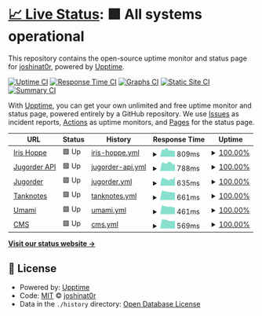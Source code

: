 # [📈 Live Status](https://joshinat0r.github.io/uptime): <!--live status--> **🟩 All systems operational**

This repository contains the open-source uptime monitor and status page for [joshinat0r](https://joshinat0r.github.io/uptime), powered by [Upptime](https://github.com/upptime/upptime).

[![Uptime CI](https://github.com/koj-co/upptime/workflows/Uptime%20CI/badge.svg)](https://github.com/koj-co/upptime/actions?query=workflow%3A%22Uptime+CI%22)
[![Response Time CI](https://github.com/koj-co/upptime/workflows/Response%20Time%20CI/badge.svg)](https://github.com/koj-co/upptime/actions?query=workflow%3A%22Response+Time+CI%22)
[![Graphs CI](https://github.com/koj-co/upptime/workflows/Graphs%20CI/badge.svg)](https://github.com/koj-co/upptime/actions?query=workflow%3A%22Graphs+CI%22)
[![Static Site CI](https://github.com/koj-co/upptime/workflows/Static%20Site%20CI/badge.svg)](https://github.com/koj-co/upptime/actions?query=workflow%3A%22Static+Site+CI%22)
[![Summary CI](https://github.com/koj-co/upptime/workflows/Summary%20CI/badge.svg)](https://github.com/koj-co/upptime/actions?query=workflow%3A%22Summary+CI%22)

With [Upptime](https://upptime.js.org), you can get your own unlimited and free uptime monitor and status page, powered entirely by a GitHub repository. We use [Issues](https://github.com/joshinat0r/uptime/issues) as incident reports, [Actions](https://github.com/joshinat0r/uptime/actions) as uptime monitors, and [Pages](https://joshinat0r.github.io/uptime) for the status page.

<!--start: status pages-->
<!-- This summary is generated by Upptime (https://github.com/upptime/upptime) -->
<!-- Do not edit this manually, your changes will be overwritten -->
<!-- prettier-ignore -->
| URL | Status | History | Response Time | Uptime |
| --- | ------ | ------- | ------------- | ------ |
| <img alt="" src="https://favicons.githubusercontent.com/irishoppe.com" height="13"> [Iris Hoppe](https://irishoppe.com) | 🟩 Up | [iris-hoppe.yml](https://github.com/joshinat0r/uptime/commits/HEAD/history/iris-hoppe.yml) | <details><summary><img alt="Response time graph" src="./graphs/iris-hoppe/response-time-week.png" height="20"> 809ms</summary><br><a href="https://joshinat0r.github.io/uptime/history/iris-hoppe"><img alt="Response time 942" src="https://img.shields.io/endpoint?url=https%3A%2F%2Fraw.githubusercontent.com%2Fjoshinat0r%2Fuptime%2FHEAD%2Fapi%2Firis-hoppe%2Fresponse-time.json"></a><br><a href="https://joshinat0r.github.io/uptime/history/iris-hoppe"><img alt="24-hour response time 718" src="https://img.shields.io/endpoint?url=https%3A%2F%2Fraw.githubusercontent.com%2Fjoshinat0r%2Fuptime%2FHEAD%2Fapi%2Firis-hoppe%2Fresponse-time-day.json"></a><br><a href="https://joshinat0r.github.io/uptime/history/iris-hoppe"><img alt="7-day response time 809" src="https://img.shields.io/endpoint?url=https%3A%2F%2Fraw.githubusercontent.com%2Fjoshinat0r%2Fuptime%2FHEAD%2Fapi%2Firis-hoppe%2Fresponse-time-week.json"></a><br><a href="https://joshinat0r.github.io/uptime/history/iris-hoppe"><img alt="30-day response time 866" src="https://img.shields.io/endpoint?url=https%3A%2F%2Fraw.githubusercontent.com%2Fjoshinat0r%2Fuptime%2FHEAD%2Fapi%2Firis-hoppe%2Fresponse-time-month.json"></a><br><a href="https://joshinat0r.github.io/uptime/history/iris-hoppe"><img alt="1-year response time 942" src="https://img.shields.io/endpoint?url=https%3A%2F%2Fraw.githubusercontent.com%2Fjoshinat0r%2Fuptime%2FHEAD%2Fapi%2Firis-hoppe%2Fresponse-time-year.json"></a></details> | <details><summary><a href="https://joshinat0r.github.io/uptime/history/iris-hoppe">100.00%</a></summary><a href="https://joshinat0r.github.io/uptime/history/iris-hoppe"><img alt="All-time uptime 99.99%" src="https://img.shields.io/endpoint?url=https%3A%2F%2Fraw.githubusercontent.com%2Fjoshinat0r%2Fuptime%2FHEAD%2Fapi%2Firis-hoppe%2Fuptime.json"></a><br><a href="https://joshinat0r.github.io/uptime/history/iris-hoppe"><img alt="24-hour uptime 100.00%" src="https://img.shields.io/endpoint?url=https%3A%2F%2Fraw.githubusercontent.com%2Fjoshinat0r%2Fuptime%2FHEAD%2Fapi%2Firis-hoppe%2Fuptime-day.json"></a><br><a href="https://joshinat0r.github.io/uptime/history/iris-hoppe"><img alt="7-day uptime 100.00%" src="https://img.shields.io/endpoint?url=https%3A%2F%2Fraw.githubusercontent.com%2Fjoshinat0r%2Fuptime%2FHEAD%2Fapi%2Firis-hoppe%2Fuptime-week.json"></a><br><a href="https://joshinat0r.github.io/uptime/history/iris-hoppe"><img alt="30-day uptime 100.00%" src="https://img.shields.io/endpoint?url=https%3A%2F%2Fraw.githubusercontent.com%2Fjoshinat0r%2Fuptime%2FHEAD%2Fapi%2Firis-hoppe%2Fuptime-month.json"></a><br><a href="https://joshinat0r.github.io/uptime/history/iris-hoppe"><img alt="1-year uptime 99.99%" src="https://img.shields.io/endpoint?url=https%3A%2F%2Fraw.githubusercontent.com%2Fjoshinat0r%2Fuptime%2FHEAD%2Fapi%2Firis-hoppe%2Fuptime-year.json"></a></details>
| <img alt="" src="https://favicons.githubusercontent.com/api.jugorder.de" height="13"> [Jugorder API](https://api.jugorder.de/swagger) | 🟩 Up | [jugorder-api.yml](https://github.com/joshinat0r/uptime/commits/HEAD/history/jugorder-api.yml) | <details><summary><img alt="Response time graph" src="./graphs/jugorder-api/response-time-week.png" height="20"> 788ms</summary><br><a href="https://joshinat0r.github.io/uptime/history/jugorder-api"><img alt="Response time 782" src="https://img.shields.io/endpoint?url=https%3A%2F%2Fraw.githubusercontent.com%2Fjoshinat0r%2Fuptime%2FHEAD%2Fapi%2Fjugorder-api%2Fresponse-time.json"></a><br><a href="https://joshinat0r.github.io/uptime/history/jugorder-api"><img alt="24-hour response time 657" src="https://img.shields.io/endpoint?url=https%3A%2F%2Fraw.githubusercontent.com%2Fjoshinat0r%2Fuptime%2FHEAD%2Fapi%2Fjugorder-api%2Fresponse-time-day.json"></a><br><a href="https://joshinat0r.github.io/uptime/history/jugorder-api"><img alt="7-day response time 788" src="https://img.shields.io/endpoint?url=https%3A%2F%2Fraw.githubusercontent.com%2Fjoshinat0r%2Fuptime%2FHEAD%2Fapi%2Fjugorder-api%2Fresponse-time-week.json"></a><br><a href="https://joshinat0r.github.io/uptime/history/jugorder-api"><img alt="30-day response time 829" src="https://img.shields.io/endpoint?url=https%3A%2F%2Fraw.githubusercontent.com%2Fjoshinat0r%2Fuptime%2FHEAD%2Fapi%2Fjugorder-api%2Fresponse-time-month.json"></a><br><a href="https://joshinat0r.github.io/uptime/history/jugorder-api"><img alt="1-year response time 782" src="https://img.shields.io/endpoint?url=https%3A%2F%2Fraw.githubusercontent.com%2Fjoshinat0r%2Fuptime%2FHEAD%2Fapi%2Fjugorder-api%2Fresponse-time-year.json"></a></details> | <details><summary><a href="https://joshinat0r.github.io/uptime/history/jugorder-api">100.00%</a></summary><a href="https://joshinat0r.github.io/uptime/history/jugorder-api"><img alt="All-time uptime 99.99%" src="https://img.shields.io/endpoint?url=https%3A%2F%2Fraw.githubusercontent.com%2Fjoshinat0r%2Fuptime%2FHEAD%2Fapi%2Fjugorder-api%2Fuptime.json"></a><br><a href="https://joshinat0r.github.io/uptime/history/jugorder-api"><img alt="24-hour uptime 100.00%" src="https://img.shields.io/endpoint?url=https%3A%2F%2Fraw.githubusercontent.com%2Fjoshinat0r%2Fuptime%2FHEAD%2Fapi%2Fjugorder-api%2Fuptime-day.json"></a><br><a href="https://joshinat0r.github.io/uptime/history/jugorder-api"><img alt="7-day uptime 100.00%" src="https://img.shields.io/endpoint?url=https%3A%2F%2Fraw.githubusercontent.com%2Fjoshinat0r%2Fuptime%2FHEAD%2Fapi%2Fjugorder-api%2Fuptime-week.json"></a><br><a href="https://joshinat0r.github.io/uptime/history/jugorder-api"><img alt="30-day uptime 100.00%" src="https://img.shields.io/endpoint?url=https%3A%2F%2Fraw.githubusercontent.com%2Fjoshinat0r%2Fuptime%2FHEAD%2Fapi%2Fjugorder-api%2Fuptime-month.json"></a><br><a href="https://joshinat0r.github.io/uptime/history/jugorder-api"><img alt="1-year uptime 99.99%" src="https://img.shields.io/endpoint?url=https%3A%2F%2Fraw.githubusercontent.com%2Fjoshinat0r%2Fuptime%2FHEAD%2Fapi%2Fjugorder-api%2Fuptime-year.json"></a></details>
| <img alt="" src="https://favicons.githubusercontent.com/jugorder.de" height="13"> [Jugorder](https://jugorder.de) | 🟩 Up | [jugorder.yml](https://github.com/joshinat0r/uptime/commits/HEAD/history/jugorder.yml) | <details><summary><img alt="Response time graph" src="./graphs/jugorder/response-time-week.png" height="20"> 635ms</summary><br><a href="https://joshinat0r.github.io/uptime/history/jugorder"><img alt="Response time 669" src="https://img.shields.io/endpoint?url=https%3A%2F%2Fraw.githubusercontent.com%2Fjoshinat0r%2Fuptime%2FHEAD%2Fapi%2Fjugorder%2Fresponse-time.json"></a><br><a href="https://joshinat0r.github.io/uptime/history/jugorder"><img alt="24-hour response time 818" src="https://img.shields.io/endpoint?url=https%3A%2F%2Fraw.githubusercontent.com%2Fjoshinat0r%2Fuptime%2FHEAD%2Fapi%2Fjugorder%2Fresponse-time-day.json"></a><br><a href="https://joshinat0r.github.io/uptime/history/jugorder"><img alt="7-day response time 635" src="https://img.shields.io/endpoint?url=https%3A%2F%2Fraw.githubusercontent.com%2Fjoshinat0r%2Fuptime%2FHEAD%2Fapi%2Fjugorder%2Fresponse-time-week.json"></a><br><a href="https://joshinat0r.github.io/uptime/history/jugorder"><img alt="30-day response time 704" src="https://img.shields.io/endpoint?url=https%3A%2F%2Fraw.githubusercontent.com%2Fjoshinat0r%2Fuptime%2FHEAD%2Fapi%2Fjugorder%2Fresponse-time-month.json"></a><br><a href="https://joshinat0r.github.io/uptime/history/jugorder"><img alt="1-year response time 669" src="https://img.shields.io/endpoint?url=https%3A%2F%2Fraw.githubusercontent.com%2Fjoshinat0r%2Fuptime%2FHEAD%2Fapi%2Fjugorder%2Fresponse-time-year.json"></a></details> | <details><summary><a href="https://joshinat0r.github.io/uptime/history/jugorder">100.00%</a></summary><a href="https://joshinat0r.github.io/uptime/history/jugorder"><img alt="All-time uptime 99.99%" src="https://img.shields.io/endpoint?url=https%3A%2F%2Fraw.githubusercontent.com%2Fjoshinat0r%2Fuptime%2FHEAD%2Fapi%2Fjugorder%2Fuptime.json"></a><br><a href="https://joshinat0r.github.io/uptime/history/jugorder"><img alt="24-hour uptime 100.00%" src="https://img.shields.io/endpoint?url=https%3A%2F%2Fraw.githubusercontent.com%2Fjoshinat0r%2Fuptime%2FHEAD%2Fapi%2Fjugorder%2Fuptime-day.json"></a><br><a href="https://joshinat0r.github.io/uptime/history/jugorder"><img alt="7-day uptime 100.00%" src="https://img.shields.io/endpoint?url=https%3A%2F%2Fraw.githubusercontent.com%2Fjoshinat0r%2Fuptime%2FHEAD%2Fapi%2Fjugorder%2Fuptime-week.json"></a><br><a href="https://joshinat0r.github.io/uptime/history/jugorder"><img alt="30-day uptime 100.00%" src="https://img.shields.io/endpoint?url=https%3A%2F%2Fraw.githubusercontent.com%2Fjoshinat0r%2Fuptime%2FHEAD%2Fapi%2Fjugorder%2Fuptime-month.json"></a><br><a href="https://joshinat0r.github.io/uptime/history/jugorder"><img alt="1-year uptime 99.99%" src="https://img.shields.io/endpoint?url=https%3A%2F%2Fraw.githubusercontent.com%2Fjoshinat0r%2Fuptime%2FHEAD%2Fapi%2Fjugorder%2Fuptime-year.json"></a></details>
| <img alt="" src="https://favicons.githubusercontent.com/tanknotes.com" height="13"> [Tanknotes](https://tanknotes.com) | 🟩 Up | [tanknotes.yml](https://github.com/joshinat0r/uptime/commits/HEAD/history/tanknotes.yml) | <details><summary><img alt="Response time graph" src="./graphs/tanknotes/response-time-week.png" height="20"> 661ms</summary><br><a href="https://joshinat0r.github.io/uptime/history/tanknotes"><img alt="Response time 742" src="https://img.shields.io/endpoint?url=https%3A%2F%2Fraw.githubusercontent.com%2Fjoshinat0r%2Fuptime%2FHEAD%2Fapi%2Ftanknotes%2Fresponse-time.json"></a><br><a href="https://joshinat0r.github.io/uptime/history/tanknotes"><img alt="24-hour response time 603" src="https://img.shields.io/endpoint?url=https%3A%2F%2Fraw.githubusercontent.com%2Fjoshinat0r%2Fuptime%2FHEAD%2Fapi%2Ftanknotes%2Fresponse-time-day.json"></a><br><a href="https://joshinat0r.github.io/uptime/history/tanknotes"><img alt="7-day response time 661" src="https://img.shields.io/endpoint?url=https%3A%2F%2Fraw.githubusercontent.com%2Fjoshinat0r%2Fuptime%2FHEAD%2Fapi%2Ftanknotes%2Fresponse-time-week.json"></a><br><a href="https://joshinat0r.github.io/uptime/history/tanknotes"><img alt="30-day response time 690" src="https://img.shields.io/endpoint?url=https%3A%2F%2Fraw.githubusercontent.com%2Fjoshinat0r%2Fuptime%2FHEAD%2Fapi%2Ftanknotes%2Fresponse-time-month.json"></a><br><a href="https://joshinat0r.github.io/uptime/history/tanknotes"><img alt="1-year response time 742" src="https://img.shields.io/endpoint?url=https%3A%2F%2Fraw.githubusercontent.com%2Fjoshinat0r%2Fuptime%2FHEAD%2Fapi%2Ftanknotes%2Fresponse-time-year.json"></a></details> | <details><summary><a href="https://joshinat0r.github.io/uptime/history/tanknotes">100.00%</a></summary><a href="https://joshinat0r.github.io/uptime/history/tanknotes"><img alt="All-time uptime 99.99%" src="https://img.shields.io/endpoint?url=https%3A%2F%2Fraw.githubusercontent.com%2Fjoshinat0r%2Fuptime%2FHEAD%2Fapi%2Ftanknotes%2Fuptime.json"></a><br><a href="https://joshinat0r.github.io/uptime/history/tanknotes"><img alt="24-hour uptime 100.00%" src="https://img.shields.io/endpoint?url=https%3A%2F%2Fraw.githubusercontent.com%2Fjoshinat0r%2Fuptime%2FHEAD%2Fapi%2Ftanknotes%2Fuptime-day.json"></a><br><a href="https://joshinat0r.github.io/uptime/history/tanknotes"><img alt="7-day uptime 100.00%" src="https://img.shields.io/endpoint?url=https%3A%2F%2Fraw.githubusercontent.com%2Fjoshinat0r%2Fuptime%2FHEAD%2Fapi%2Ftanknotes%2Fuptime-week.json"></a><br><a href="https://joshinat0r.github.io/uptime/history/tanknotes"><img alt="30-day uptime 100.00%" src="https://img.shields.io/endpoint?url=https%3A%2F%2Fraw.githubusercontent.com%2Fjoshinat0r%2Fuptime%2FHEAD%2Fapi%2Ftanknotes%2Fuptime-month.json"></a><br><a href="https://joshinat0r.github.io/uptime/history/tanknotes"><img alt="1-year uptime 99.99%" src="https://img.shields.io/endpoint?url=https%3A%2F%2Fraw.githubusercontent.com%2Fjoshinat0r%2Fuptime%2FHEAD%2Fapi%2Ftanknotes%2Fuptime-year.json"></a></details>
| <img alt="" src="https://favicons.githubusercontent.com/stats.tanknotes.com" height="13"> [Umami](https://stats.tanknotes.com) | 🟩 Up | [umami.yml](https://github.com/joshinat0r/uptime/commits/HEAD/history/umami.yml) | <details><summary><img alt="Response time graph" src="./graphs/umami/response-time-week.png" height="20"> 461ms</summary><br><a href="https://joshinat0r.github.io/uptime/history/umami"><img alt="Response time 490" src="https://img.shields.io/endpoint?url=https%3A%2F%2Fraw.githubusercontent.com%2Fjoshinat0r%2Fuptime%2FHEAD%2Fapi%2Fumami%2Fresponse-time.json"></a><br><a href="https://joshinat0r.github.io/uptime/history/umami"><img alt="24-hour response time 422" src="https://img.shields.io/endpoint?url=https%3A%2F%2Fraw.githubusercontent.com%2Fjoshinat0r%2Fuptime%2FHEAD%2Fapi%2Fumami%2Fresponse-time-day.json"></a><br><a href="https://joshinat0r.github.io/uptime/history/umami"><img alt="7-day response time 461" src="https://img.shields.io/endpoint?url=https%3A%2F%2Fraw.githubusercontent.com%2Fjoshinat0r%2Fuptime%2FHEAD%2Fapi%2Fumami%2Fresponse-time-week.json"></a><br><a href="https://joshinat0r.github.io/uptime/history/umami"><img alt="30-day response time 485" src="https://img.shields.io/endpoint?url=https%3A%2F%2Fraw.githubusercontent.com%2Fjoshinat0r%2Fuptime%2FHEAD%2Fapi%2Fumami%2Fresponse-time-month.json"></a><br><a href="https://joshinat0r.github.io/uptime/history/umami"><img alt="1-year response time 490" src="https://img.shields.io/endpoint?url=https%3A%2F%2Fraw.githubusercontent.com%2Fjoshinat0r%2Fuptime%2FHEAD%2Fapi%2Fumami%2Fresponse-time-year.json"></a></details> | <details><summary><a href="https://joshinat0r.github.io/uptime/history/umami">100.00%</a></summary><a href="https://joshinat0r.github.io/uptime/history/umami"><img alt="All-time uptime 100.00%" src="https://img.shields.io/endpoint?url=https%3A%2F%2Fraw.githubusercontent.com%2Fjoshinat0r%2Fuptime%2FHEAD%2Fapi%2Fumami%2Fuptime.json"></a><br><a href="https://joshinat0r.github.io/uptime/history/umami"><img alt="24-hour uptime 100.00%" src="https://img.shields.io/endpoint?url=https%3A%2F%2Fraw.githubusercontent.com%2Fjoshinat0r%2Fuptime%2FHEAD%2Fapi%2Fumami%2Fuptime-day.json"></a><br><a href="https://joshinat0r.github.io/uptime/history/umami"><img alt="7-day uptime 100.00%" src="https://img.shields.io/endpoint?url=https%3A%2F%2Fraw.githubusercontent.com%2Fjoshinat0r%2Fuptime%2FHEAD%2Fapi%2Fumami%2Fuptime-week.json"></a><br><a href="https://joshinat0r.github.io/uptime/history/umami"><img alt="30-day uptime 100.00%" src="https://img.shields.io/endpoint?url=https%3A%2F%2Fraw.githubusercontent.com%2Fjoshinat0r%2Fuptime%2FHEAD%2Fapi%2Fumami%2Fuptime-month.json"></a><br><a href="https://joshinat0r.github.io/uptime/history/umami"><img alt="1-year uptime 100.00%" src="https://img.shields.io/endpoint?url=https%3A%2F%2Fraw.githubusercontent.com%2Fjoshinat0r%2Fuptime%2FHEAD%2Fapi%2Fumami%2Fuptime-year.json"></a></details>
| <img alt="" src="https://favicons.githubusercontent.com/cms.tanknotes.com" height="13"> [CMS](https://cms.tanknotes.com) | 🟩 Up | [cms.yml](https://github.com/joshinat0r/uptime/commits/HEAD/history/cms.yml) | <details><summary><img alt="Response time graph" src="./graphs/cms/response-time-week.png" height="20"> 569ms</summary><br><a href="https://joshinat0r.github.io/uptime/history/cms"><img alt="Response time 603" src="https://img.shields.io/endpoint?url=https%3A%2F%2Fraw.githubusercontent.com%2Fjoshinat0r%2Fuptime%2FHEAD%2Fapi%2Fcms%2Fresponse-time.json"></a><br><a href="https://joshinat0r.github.io/uptime/history/cms"><img alt="24-hour response time 535" src="https://img.shields.io/endpoint?url=https%3A%2F%2Fraw.githubusercontent.com%2Fjoshinat0r%2Fuptime%2FHEAD%2Fapi%2Fcms%2Fresponse-time-day.json"></a><br><a href="https://joshinat0r.github.io/uptime/history/cms"><img alt="7-day response time 569" src="https://img.shields.io/endpoint?url=https%3A%2F%2Fraw.githubusercontent.com%2Fjoshinat0r%2Fuptime%2FHEAD%2Fapi%2Fcms%2Fresponse-time-week.json"></a><br><a href="https://joshinat0r.github.io/uptime/history/cms"><img alt="30-day response time 600" src="https://img.shields.io/endpoint?url=https%3A%2F%2Fraw.githubusercontent.com%2Fjoshinat0r%2Fuptime%2FHEAD%2Fapi%2Fcms%2Fresponse-time-month.json"></a><br><a href="https://joshinat0r.github.io/uptime/history/cms"><img alt="1-year response time 603" src="https://img.shields.io/endpoint?url=https%3A%2F%2Fraw.githubusercontent.com%2Fjoshinat0r%2Fuptime%2FHEAD%2Fapi%2Fcms%2Fresponse-time-year.json"></a></details> | <details><summary><a href="https://joshinat0r.github.io/uptime/history/cms">100.00%</a></summary><a href="https://joshinat0r.github.io/uptime/history/cms"><img alt="All-time uptime 99.99%" src="https://img.shields.io/endpoint?url=https%3A%2F%2Fraw.githubusercontent.com%2Fjoshinat0r%2Fuptime%2FHEAD%2Fapi%2Fcms%2Fuptime.json"></a><br><a href="https://joshinat0r.github.io/uptime/history/cms"><img alt="24-hour uptime 100.00%" src="https://img.shields.io/endpoint?url=https%3A%2F%2Fraw.githubusercontent.com%2Fjoshinat0r%2Fuptime%2FHEAD%2Fapi%2Fcms%2Fuptime-day.json"></a><br><a href="https://joshinat0r.github.io/uptime/history/cms"><img alt="7-day uptime 100.00%" src="https://img.shields.io/endpoint?url=https%3A%2F%2Fraw.githubusercontent.com%2Fjoshinat0r%2Fuptime%2FHEAD%2Fapi%2Fcms%2Fuptime-week.json"></a><br><a href="https://joshinat0r.github.io/uptime/history/cms"><img alt="30-day uptime 100.00%" src="https://img.shields.io/endpoint?url=https%3A%2F%2Fraw.githubusercontent.com%2Fjoshinat0r%2Fuptime%2FHEAD%2Fapi%2Fcms%2Fuptime-month.json"></a><br><a href="https://joshinat0r.github.io/uptime/history/cms"><img alt="1-year uptime 99.99%" src="https://img.shields.io/endpoint?url=https%3A%2F%2Fraw.githubusercontent.com%2Fjoshinat0r%2Fuptime%2FHEAD%2Fapi%2Fcms%2Fuptime-year.json"></a></details>

<!--end: status pages-->

[**Visit our status website →**](https://joshinat0r.github.io/uptime)

## 📄 License

- Powered by: [Upptime](https://github.com/upptime/upptime)
- Code: [MIT](./LICENSE) © [joshinat0r](https://joshinat0r.github.io/uptime)
- Data in the `./history` directory: [Open Database License](https://opendatacommons.org/licenses/odbl/1-0/)
